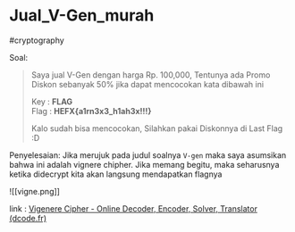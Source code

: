 # Jual_V-Gen_murah
#cryptography 

Soal:

> Saya jual V-Gen dengan harga Rp. 100,000, Tentunya ada Promo Diskon sebanyak 50% jika dapat mencocokan kata dibawah ini  
> 
> Key : **FLAG**  
> Flag : **HEFX{a1rn3x3_h1ah3x!!!}**  
> 
> Kalo sudah bisa mencocokan, Silahkan pakai Diskonnya di Last Flag :D

Penyelesaian:
Jika merujuk pada judul soalnya `V-gen` maka saya asumsikan bahwa ini adalah vignere chipher. Jika memang begitu, maka seharusnya ketika didecrypt kita akan langsung mendapatkan flagnya

![[vigne.png]]

link : [Vigenere Cipher - Online Decoder, Encoder, Solver, Translator (dcode.fr)](https://www.dcode.fr/vigenere-cipher)